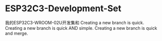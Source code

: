 # ESP32C3-Development-Set
我的ESP32C3-WROOM-02U开发集和
Creating a new branch is quick.
Creating a new branch is quick AND simple.
Creating a new branch is quick and merge.
